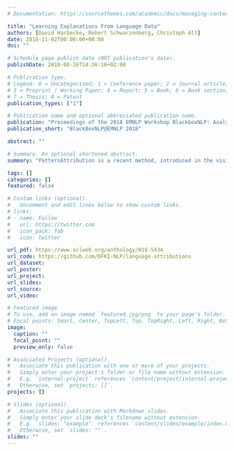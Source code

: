 ```yaml
---
# Documentation: https://sourcethemes.com/academic/docs/managing-content/

title: "Learning Explanations From Language Data"
authors: [David Harbecke, Robert Schwarzenberg, Christoph Alt]
date: 2018-11-02T00:00:00+00:00
doi: ""

# Schedule page publish date (NOT publication's date).
publishDate: 2019-08-26T14:36:16+02:00

# Publication type.
# Legend: 0 = Uncategorized; 1 = Conference paper; 2 = Journal article;
# 3 = Preprint / Working Paper; 4 = Report; 5 = Book; 6 = Book section;
# 7 = Thesis; 8 = Patent
publication_types: ["1"]

# Publication name and optional abbreviated publication name.
publication: "Proceedings of the 2018 EMNLP Workshop BlackboxNLP: Analyzing and Interpreting Neural Networks for NLP"
publication_short: "BlackBoxNLP@EMNLP 2018"

abstract: ""

# Summary. An optional shortened abstract.
summary: "PatternAttribution is a recent method, introduced in the vision domain, that explains classifications of deep neural networks. We demonstrate that it also generates meaningful interpretations in the language domain."

tags: []
categories: []
featured: false

# Custom links (optional).
#   Uncomment and edit lines below to show custom links.
# links:
# - name: Follow
#   url: https://twitter.com
#   icon_pack: fab
#   icon: twitter

url_pdf: https://www.aclweb.org/anthology/W18-5434
url_code: https://github.com/DFKI-NLP/language-attributions
url_dataset:
url_poster:
url_project:
url_slides:
url_source:
url_video:

# Featured image
# To use, add an image named `featured.jpg/png` to your page's folder. 
# Focal points: Smart, Center, TopLeft, Top, TopRight, Left, Right, BottomLeft, Bottom, BottomRight.
image:
  caption: ""
  focal_point: ""
  preview_only: false

# Associated Projects (optional).
#   Associate this publication with one or more of your projects.
#   Simply enter your project's folder or file name without extension.
#   E.g. `internal-project` references `content/project/internal-project/index.md`.
#   Otherwise, set `projects: []`.
projects: []

# Slides (optional).
#   Associate this publication with Markdown slides.
#   Simply enter your slide deck's filename without extension.
#   E.g. `slides: "example"` references `content/slides/example/index.md`.
#   Otherwise, set `slides: ""`.
slides: ""
---
```

